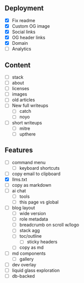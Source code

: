 ## Deployment

- [x] Fix readme
- [x] Custom OG image
- [x] Social links
- [x] OG header links
- [x] Domain
- [ ] Analytics

## Content

- [ ] stack
- [ ] about
- [ ] licenses
- [ ] images
- [ ] old articles
- [ ] New full writeups
  - [ ] catch
  - [ ] noyo
- [ ] short writeups
  - [ ] mitre
  - [ ] upthere

## Features

- [ ] command menu
  - [ ] keyboard shortcuts
- [ ] copy email to clipboard
- [x] llms.txt
- [ ] copy as markdown
- [ ] ai chat
  - [ ] tools
  - [ ] this page vs global
- [ ] blog layout
  - [ ] wide version
  - [ ] role metadata
  - [ ] breadcrumb on scroll w/logo
  - [ ] stack agg
  - [ ] toc/outline
    - [ ] sticky headers
  - [ ] copy as md
- [ ] md components
  - [ ] gallery
- [ ] dev overlay
- [ ] liquid glass exploration
- [ ] db-backed
